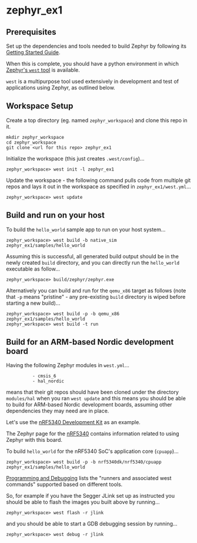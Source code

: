 # zephyr_ex1

## Prerequisites

Set up the dependencies and tools needed to build Zephyr by following its
[Getting Started Guide](https://docs.zephyrproject.org/latest/develop/getting_started/index.html).

When this is complete, you should have a python environment in which [Zephyr's `west` tool](https://docs.zephyrproject.org/latest/develop/west/index.html) is available.

`west` is a multipurpose tool used extensively in development and test of applications using Zephyr, as outlined below.

## Workspace Setup

Create a top directory (eg. named `zephyr_workspace`) and clone this repo in it.

```
mkdir zephyr_workspace
cd zephyr_workspace
git clone <url for this repo> zephyr_ex1
```

Initialize the workspace (this just creates `.west/config`)...

```
zephyr_workspace> west init -l zephyr_ex1
```

Update the workspace - the following command pulls code from multiple git repos
and lays it out in the workspace as specified in `zephyr_ex1/west.yml`...

```
zephyr_workspace> west update
```

## Build and run on your host

To build the `hello_world` sample app to run on your host system...

```
zephyr_workspace> west build -b native_sim zephyr_ex1/samples/hello_world
```

Assuming this is successful, all generated build output should be
in the newly created `build` directory,
and you can directly run the `hello_world` executable as follow...
```
zephyr_workspace> build/zephyr/zephyr.exe
```

Alternatively you can build and run for the `qemu_x86` target as follows
(note that `-p` means "pristine" - any pre-existing `build` directory
is wiped before starting a new build)...

```
zephyr_workspace> west build -p -b qemu_x86 zephyr_ex1/samples/hello_world
zephyr_workspace> west build -t run
```

## Build for an ARM-based Nordic development board

Having the following Zephyr modules in `west.yml`...
```
          - cmsis_6
          - hal_nordic
```
means that their git repos should have been cloned under the directory `modules/hal`
when you ran `west update` and this means you should be able to
build for ARM-based Nordic development boards,
assuming other dependencies they may need are in place.

Let's use the [nRF5340 Development Kit](https://www.nordicsemi.com/Software-and-tools/Development-Kits/nRF5340-DK) as an example.

The Zephyr page for the
[nRF5340](https://docs.zephyrproject.org/latest/boards/nordic/nrf5340dk/doc/index.html)
contains information related to using Zephyr with this board.

To build `hello_world` for the nRF5340 SoC's application core (`cpuapp`)...
```
zephyr_workspace> west build -p -b nrf5340dk/nrf5340/cpuapp zephyr_ex1/samples/hello_world
```

[Programming and Debugging](https://docs.zephyrproject.org/latest/boards/nordic/nrf5340dk/doc/index.html#programming-and-debugging)
lists the "runners and associated west commands" supported based on different tools.

So, for example if you have the Segger JLink set up as instructed
you should be able to flash the images you built above by running...
```
zephyr_workspace> west flash -r jlink
```
and you should be able to start a GDB debugging session by running...
```
zephyr_workspace> west debug -r jlink
```
